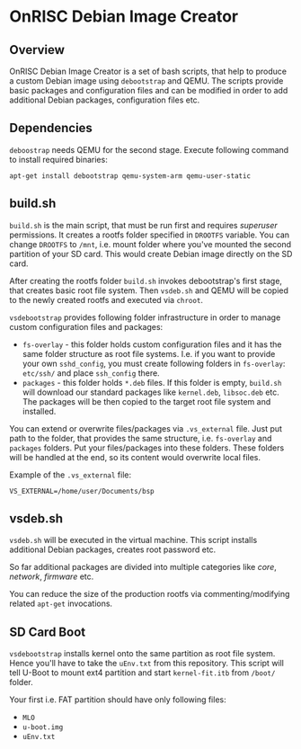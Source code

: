 OnRISC Debian Image Creator
===========================

Overview
--------

OnRISC Debian Image Creator is a set of bash scripts, that help to produce
a custom Debian image using `debootstrap` and QEMU. The scripts provide basic
packages and configuration files and can be modified in order to add
additional Debian packages, configuration files etc.

Dependencies
------------

`deboostrap` needs QEMU for the second stage. Execute following command to
install required binaries:

`apt-get install debootstrap qemu-system-arm qemu-user-static`

build.sh
--------

`build.sh` is the main script, that must be run first and requires *superuser*
permissions. It creates a rootfs folder specified in `DROOTFS` variable.
You can change `DROOTFS` to `/mnt`, i.e. mount folder where you've mounted the
second partition of your SD card. This would create Debian image directly on
the SD card.

After creating the rootfs folder `build.sh` invokes debootstrap's first
stage, that creates basic root file system. Then `vsdeb.sh` and QEMU will
be copied to the newly created rootfs and executed via `chroot`.

`vsdebootstrap` provides following folder infrastructure in order to manage
custom configuration files and packages:

* `fs-overlay` - this folder holds custom configuration files and it has
the same folder structure as root file systems. I.e. if you want to provide
your own `sshd_config`, you must create following folders in `fs-overlay`:
`etc/ssh/` and place `ssh_config` there.
* `packages` - this folder holds `*.deb` files. If this folder is empty,
`build.sh` will download our standard packages like `kernel.deb`, `libsoc.deb`
etc. The packages will be then copied to the target root file system and
installed.

You can extend or overwrite files/packages via `.vs_external` file. Just put
path to the folder, that provides the same structure, i.e. `fs-overlay` and
`packages` folders. Put your files/packages into these folders. These folders
will be handled at the end, so its content would overwrite local files.

Example of the `.vs_external` file:

`VS_EXTERNAL=/home/user/Documents/bsp`

vsdeb.sh
--------

`vsdeb.sh` will be executed in the virtual machine. This script installs
additional Debian packages, creates root password etc.

So far additional packages are divided into multiple categories like *core*,
*network*, *firmware* etc.

You can reduce the size of the production rootfs via commenting/modifying
related `apt-get` invocations.

SD Card Boot
------------

`vsdebootstrap` installs kernel onto the same partition as root file system.
Hence you'll have to take the `uEnv.txt` from this repository. This script
will tell U-Boot to mount ext4 partition and start `kernel-fit.itb` from
`/boot/` folder.

Your first i.e. FAT partition should have only following files:

* `MLO`
* `u-boot.img`
* `uEnv.txt`
